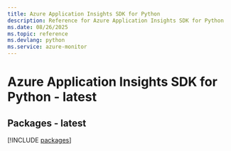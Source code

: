 ```yaml
---
title: Azure Application Insights SDK for Python
description: Reference for Azure Application Insights SDK for Python
ms.date: 08/26/2025
ms.topic: reference
ms.devlang: python
ms.service: azure-monitor
---
```

# Azure Application Insights SDK for Python - latest
## Packages - latest
[!INCLUDE [packages](application-insights-index.md)]